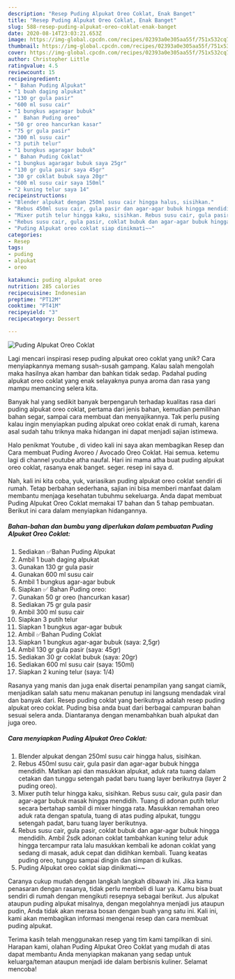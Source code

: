 ```yaml
---
description: "Resep Puding Alpukat Oreo Coklat, Enak Banget"
title: "Resep Puding Alpukat Oreo Coklat, Enak Banget"
slug: 588-resep-puding-alpukat-oreo-coklat-enak-banget
date: 2020-08-14T23:03:21.653Z
image: https://img-global.cpcdn.com/recipes/02393a0e305aa55f/751x532cq70/puding-alpukat-oreo-coklat-foto-resep-utama.jpg
thumbnail: https://img-global.cpcdn.com/recipes/02393a0e305aa55f/751x532cq70/puding-alpukat-oreo-coklat-foto-resep-utama.jpg
cover: https://img-global.cpcdn.com/recipes/02393a0e305aa55f/751x532cq70/puding-alpukat-oreo-coklat-foto-resep-utama.jpg
author: Christopher Little
ratingvalue: 4.5
reviewcount: 15
recipeingredient:
- " Bahan Puding Alpukat"
- "1 buah daging alpukat"
- "130 gr gula pasir"
- "600 ml susu cair"
- "1 bungkus agaragar bubuk"
- "  Bahan Puding oreo"
- "50 gr oreo hancurkan kasar"
- "75 gr gula pasir"
- "300 ml susu cair"
- "3 putih telur"
- "1 bungkus agaragar bubuk"
- " Bahan Puding Coklat"
- "1 bungkus agaragar bubuk saya 25gr"
- "130 gr gula pasir saya 45gr"
- "30 gr coklat bubuk saya 20gr"
- "600 ml susu cair saya 150ml"
- "2 kuning telur saya 14"
recipeinstructions:
- "Blender alpukat dengan 250ml susu cair hingga halus, sisihkan."
- "Rebus 450ml susu cair, gula pasir dan agar-agar bubuk hingga mendidih. Matikan api dan masukkan alpukat, aduk rata tuang dalam cetakan dan tunggu setengah padat baru tuang layer berikutnya (layer 2 puding oreo)."
- "Mixer putih telur hingga kaku, sisihkan. Rebus susu cair, gula pasir dan agar-agar bubuk masak hingga mendidih. Tuang di adonan putih telur secara bertahap sambil di mixer hingga rata. Masukkan remahan oreo aduk rata dengan spatula, tuang di atas puding alpukat, tunggu setengah padat, baru tuang layer berikutnya."
- "Rebus susu cair, gula pasir, coklat bubuk dan agar-agar bubuk hingga mendidih. Ambil 2sdk adonan coklat tambahkan kuning telur aduk hingga tercampur rata lalu masukkan kembali ke adonan coklat yang sedang di masak, aduk cepat dan didihkan kembali. Tuang keatas puding oreo, tunggu sampai dingin dan simpan di kulkas."
- "Puding Alpukat oreo coklat siap dinikmati~~"
categories:
- Resep
tags:
- puding
- alpukat
- oreo

katakunci: puding alpukat oreo 
nutrition: 285 calories
recipecuisine: Indonesian
preptime: "PT12M"
cooktime: "PT41M"
recipeyield: "3"
recipecategory: Dessert

---
```



![Puding Alpukat Oreo Coklat](https://img-global.cpcdn.com/recipes/02393a0e305aa55f/751x532cq70/puding-alpukat-oreo-coklat-foto-resep-utama.jpg)

Lagi mencari inspirasi resep puding alpukat oreo coklat yang unik? Cara menyiapkannya memang susah-susah gampang. Kalau salah mengolah maka hasilnya akan hambar dan bahkan tidak sedap. Padahal puding alpukat oreo coklat yang enak selayaknya punya aroma dan rasa yang mampu memancing selera kita.

Banyak hal yang sedikit banyak berpengaruh terhadap kualitas rasa dari puding alpukat oreo coklat, pertama dari jenis bahan, kemudian pemilihan bahan segar, sampai cara membuat dan menyajikannya. Tak perlu pusing kalau ingin menyiapkan puding alpukat oreo coklat enak di rumah, karena asal sudah tahu triknya maka hidangan ini dapat menjadi sajian istimewa.

Halo penikmat Youtube , di video kali ini saya akan membagikan Resep dan Cara membuat Puding Avoreo / Avocado Oreo Coklat. Hai semua. ketemu lagi di channel youtube atha naufal. Hari ini mama atha buat puding alpukat oreo coklat, rasanya enak banget. seger. resep ini saya d.


Nah, kali ini kita coba, yuk, variasikan puding alpukat oreo coklat sendiri di rumah. Tetap berbahan sederhana, sajian ini bisa memberi manfaat dalam membantu menjaga kesehatan tubuhmu sekeluarga. Anda dapat membuat Puding Alpukat Oreo Coklat memakai 17 bahan dan 5 tahap pembuatan. Berikut ini cara dalam menyiapkan hidangannya.

<!--inarticleads1-->

##### Bahan-bahan dan bumbu yang diperlukan dalam pembuatan Puding Alpukat Oreo Coklat:

1. Sediakan  ✅Bahan Puding Alpukat
1. Ambil 1 buah daging alpukat
1. Gunakan 130 gr gula pasir
1. Gunakan 600 ml susu cair
1. Ambil 1 bungkus agar-agar bubuk
1. Siapkan  ✅ Bahan Puding oreo:
1. Gunakan 50 gr oreo (hancurkan kasar)
1. Sediakan 75 gr gula pasir
1. Ambil 300 ml susu cair
1. Siapkan 3 putih telur
1. Siapkan 1 bungkus agar-agar bubuk
1. Ambil  ✅Bahan Puding Coklat
1. Siapkan 1 bungkus agar-agar bubuk (saya: 2,5gr)
1. Ambil 130 gr gula pasir (saya: 45gr)
1. Sediakan 30 gr coklat bubuk (saya: 20gr)
1. Sediakan 600 ml susu cair (saya: 150ml)
1. Siapkan 2 kuning telur (saya: 1/4)


Rasanya yang manis dan juga enak disertai penampilan yang sangat ciamik, menjadikan salah satu menu makanan penutup ini langsung mendadak viral dan banyak dari. Resep puding coklat yang berikutnya adalah resep puding alpukat oreo coklat. Puding bisa anda buat dari berbagai campuran bahan sesuai selera anda. Diantaranya dengan menambahkan buah alpukat dan juga oreo. 

<!--inarticleads2-->

##### Cara menyiapkan Puding Alpukat Oreo Coklat:

1. Blender alpukat dengan 250ml susu cair hingga halus, sisihkan.
1. Rebus 450ml susu cair, gula pasir dan agar-agar bubuk hingga mendidih. Matikan api dan masukkan alpukat, aduk rata tuang dalam cetakan dan tunggu setengah padat baru tuang layer berikutnya (layer 2 puding oreo).
1. Mixer putih telur hingga kaku, sisihkan. Rebus susu cair, gula pasir dan agar-agar bubuk masak hingga mendidih. Tuang di adonan putih telur secara bertahap sambil di mixer hingga rata. Masukkan remahan oreo aduk rata dengan spatula, tuang di atas puding alpukat, tunggu setengah padat, baru tuang layer berikutnya.
1. Rebus susu cair, gula pasir, coklat bubuk dan agar-agar bubuk hingga mendidih. Ambil 2sdk adonan coklat tambahkan kuning telur aduk hingga tercampur rata lalu masukkan kembali ke adonan coklat yang sedang di masak, aduk cepat dan didihkan kembali. Tuang keatas puding oreo, tunggu sampai dingin dan simpan di kulkas.
1. Puding Alpukat oreo coklat siap dinikmati~~


Caranya cukup mudah dengan langkah langkah dibawah ini. Jika kamu penasaran dengan rasanya, tidak perlu membeli di luar ya. Kamu bisa buat sendiri di rumah dengan mengikuti resepnya sebagai berikut. Jus alpukat ataupun puding alpukat misalnya, dengan megolahnya menjadi jus ataupun pudin, Anda tidak akan merasa bosan dengan buah yang satu ini. Kali ini, kami akan membagikan informasi mengenai resep dan cara membuat puding alpukat. 

Terima kasih telah menggunakan resep yang tim kami tampilkan di sini. Harapan kami, olahan Puding Alpukat Oreo Coklat yang mudah di atas dapat membantu Anda menyiapkan makanan yang sedap untuk keluarga/teman ataupun menjadi ide dalam berbisnis kuliner. Selamat mencoba!
